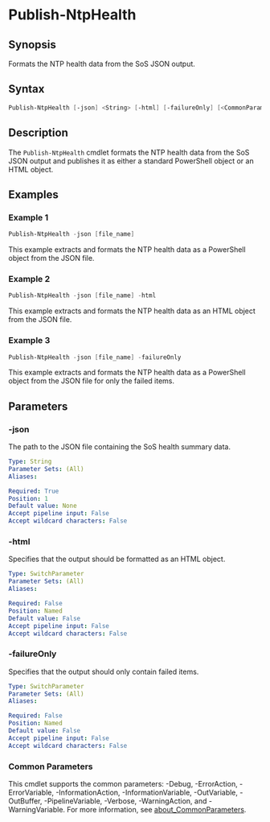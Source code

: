 # Publish-NtpHealth

## Synopsis

Formats the NTP health data from the SoS JSON output.

## Syntax

```powershell
Publish-NtpHealth [-json] <String> [-html] [-failureOnly] [<CommonParameters>]
```

## Description

The `Publish-NtpHealth` cmdlet formats the NTP health data from the SoS JSON output and publishes it as either a standard PowerShell object or an HTML object.

## Examples

### Example 1

```powershell
Publish-NtpHealth -json [file_name]
```

This example extracts and formats the NTP health data as a PowerShell object from the JSON file.

### Example 2

```powershell
Publish-NtpHealth -json [file_name] -html
```

This example extracts and formats the NTP health data as an HTML object from the JSON file.

### Example 3

```powershell
Publish-NtpHealth -json [file_name] -failureOnly
```

This example extracts and formats the NTP health data as a PowerShell object from the JSON file for only the failed items.

## Parameters

### -json

The path to the JSON file containing the SoS health summary data.

```yaml
Type: String
Parameter Sets: (All)
Aliases:

Required: True
Position: 1
Default value: None
Accept pipeline input: False
Accept wildcard characters: False
```

### -html

Specifies that the output should be formatted as an HTML object.

```yaml
Type: SwitchParameter
Parameter Sets: (All)
Aliases:

Required: False
Position: Named
Default value: False
Accept pipeline input: False
Accept wildcard characters: False
```

### -failureOnly

Specifies that the output should only contain failed items.

```yaml
Type: SwitchParameter
Parameter Sets: (All)
Aliases:

Required: False
Position: Named
Default value: False
Accept pipeline input: False
Accept wildcard characters: False
```

### Common Parameters

This cmdlet supports the common parameters: -Debug, -ErrorAction, -ErrorVariable, -InformationAction, -InformationVariable, -OutVariable, -OutBuffer, -PipelineVariable, -Verbose, -WarningAction, and -WarningVariable. For more information, see [about_CommonParameters](http://go.microsoft.com/fwlink/?LinkID=113216).
